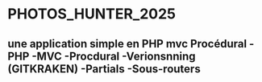 # PHOTOS_HUNTER_2025
une application simple en PHP mvc Procédural
-PHP
-MVC
-Procdural
-Verionsnning (GITKRAKEN)
-Partials
-Sous-routers
-
